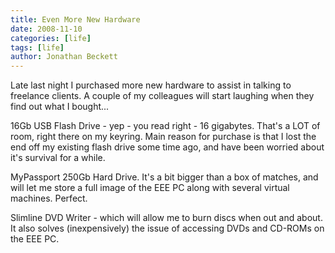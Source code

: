 ```yaml
---
title: Even More New Hardware
date: 2008-11-10
categories: [life]
tags: [life]
author: Jonathan Beckett
---
```


Late last night I purchased more new hardware to assist in talking to freelance clients. A couple of my colleagues will start laughing when they find out what I bought...

16Gb USB Flash Drive - yep - you read right - 16 gigabytes. That's a LOT of room, right there on my keyring. Main reason for purchase is that I lost the end off my existing flash drive some time ago, and have been worried about it's survival for a while.

MyPassport 250Gb Hard Drive. It's a bit bigger than a box of matches, and will let me store a full image of the EEE PC along with several virtual machines. Perfect.

Slimline DVD Writer - which will allow me to burn discs when out and about. It also solves (inexpensively) the issue of accessing DVDs and CD-ROMs on the EEE PC.
